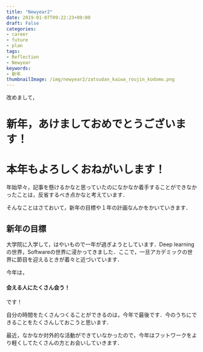 ```yaml
---
title: "Newyear2"
date: 2019-01-07T09:22:23+09:00
draft: False
categories:
- career
- future
- plan
tags:
- Reflection
- Newyear
keywords:
- 新年
thumbnailImage: /img/newyear2/zatsudan_kaiwa_roujin_kodomo.png
---
```


<!--more-->

改めまして，

# 新年，あけましておめでとうございます！

# 本年もよろしくおねがいします！

年始早々，記事を懸けるかなと思っていたのになかなか着手することができなかったことは，反省するべき点かなと考えています．

そんなことはさておいて，新年の目標や１年の計画なんかをかいていきます．

## 新年の目標

大学院に入学して，はやいもので一年が過ぎようとしています．Deep learningの世界，Softwareの世界に浸かってきました．ここで，一旦アカデミックの世界に節目を迎えるときが着々と近づいています．

今年は，

#### 会える人にたくさん会う！

です！

自分の時間をたくさんつくることができるのは，今年で最後です．今のうちにできることをたくさんしておこうと思います．

最近，なかなか対外的な活動ができていなかったので，今年はフットワークをより軽くしてたくさんの方とお会いしていきます．
